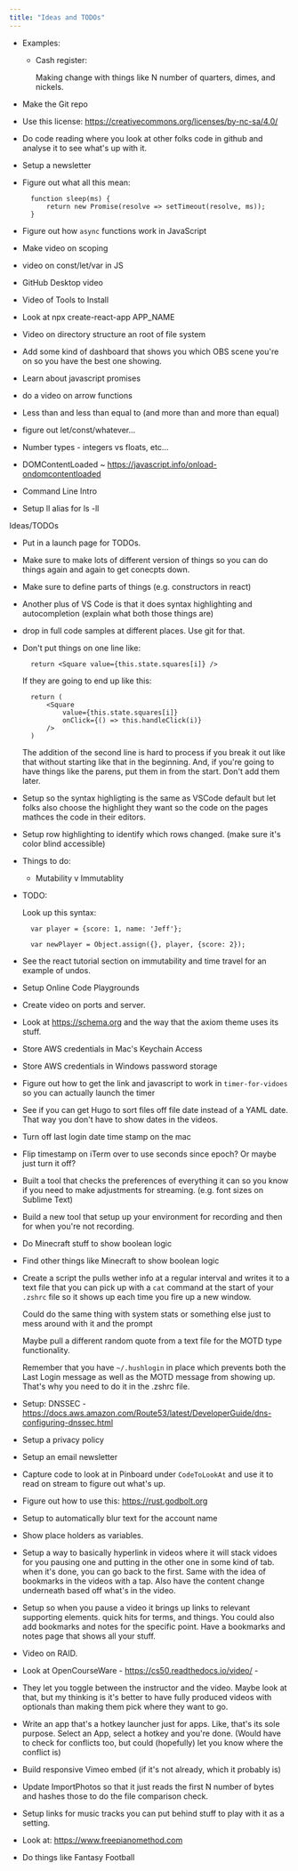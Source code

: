 ```yaml
---
title: "Ideas and TODOs"
---
```



- Examples:

    - Cash register: 

        Making change with things like N number of quarters, dimes, and nickels. 






- Make the Git repo


- Use this license: https://creativecommons.org/licenses/by-nc-sa/4.0/


- Do code reading where you look at other folks code in github and analyse it to see what's up with it. 


- Setup a newsletter

- Figure out what all this mean:

        function sleep(ms) {
            return new Promise(resolve => setTimeout(resolve, ms));
        }

- Figure out how `async` functions work in JavaScript

- Make video on scoping

- video on const/let/var in JS

- GitHub Desktop video

- Video of Tools to Install 

- Look at npx create-react-app APP_NAME

- Video on directory structure an root of file system

- Add some kind of dashboard that shows you which OBS scene you're on so you have the best one showing. 

- Learn about javascript promises

- do a video on arrow functions

- Less than and less than equal to (and more than and more than equal)

- figure out let/const/whatever...

- Number types - integers vs floats, etc...

- DOMContentLoaded ~ https://javascript.info/onload-ondomcontentloaded

- Command Line Intro

- Setup ll alias for ls -ll

Ideas/TODOs

- Put in a launch page for TODOs. 
- Make sure to make lots of different version of things so you can do things again and again to get conecpts down. 
- Make sure to define parts of things (e.g. constructors in react)
- Another plus of VS Code is that it does syntax highlighting and autocompletion (explain what both those things are)
- drop in full code samples at different places. Use git for that. 
- Don't put things on one line like:

        return <Square value={this.state.squares[i]} />

    If they are going to end up like this:

        return ( 
            <Square 
                value={this.state.squares[i]} 
                onClick={() => this.handleClick(i)}
            />
        )

    The addition of the second line is hard to process if you break it out like that 
    without starting like that in the beginning. And, if you're going to have things
    like the parens, put them in from the start. Don't add them later. 


- Setup so the syntax highligting is the same as VSCode default but let folks also choose the highlight they want so the code on the pages mathces the code in their editors. 

- Setup row highlighting to identify which rows changed. (make sure it's color blind accessible)

- Things to do:

    - Mutability v Immutablity 

- TODO:

    Look up this syntax:

        var player = {score: 1, name: 'Jeff'};

        var newPlayer = Object.assign({}, player, {score: 2});

- See the react tutorial section on immutability and time travel for an example of undos. 

- Setup Online Code Playgrounds

- Create video on ports and server.

- Look at https://schema.org and the way that the axiom theme uses its stuff. 

- Store AWS credentials in Mac's Keychain Access

- Store AWS credentials in Windows password storage

- Figure out how to get the link and javascript to work in `timer-for-vidoes` so you can actually launch the timer

- See if you can get Hugo to sort files off file date instead of a YAML date. That way you don't have to show dates in the videos.

- Turn off last login date time stamp on the mac

- Flip timestamp on iTerm over to use seconds since epoch? Or maybe just turn it off?

- Built a tool that checks the preferences of everything it can so you know if you need to make adjustments for streaming. (e.g. font sizes on Sublime Text)

- Build a new tool that setup up your environment for recording and then for when you're not recording. 

- Do Minecraft stuff to show boolean logic

- Find other things like Minecraft to show boolean logic

- Create a script the pulls wether info at a regular interval
    and writes it to a text file that you can pick up with
    a `cat` command at the start of your `.zshrc` file so it
    shows up each time you fire up a new window.

    Could do the same thing with system stats or something else
    just to mess around with it and the prompt

    Maybe pull a different random quote from a text file for
    the MOTD type functionality. 

    Remember that you have `~/.hushlogin` in place which prevents
    both the Last Login message as well as the MOTD message
    from showing up. That's why you need to do it in the 
    .zshrc file.

- Setup: DNSSEC - https://docs.aws.amazon.com/Route53/latest/DeveloperGuide/dns-configuring-dnssec.html

- Setup a privacy policy 

- Setup an email newsletter

- Capture code to look at in Pinboard under `CodeToLookAt` and use it to read on stream to figure out what's up. 

- Figure out how to use this: https://rust.godbolt.org

- Setup to automatically blur text for the account name 

- Show place holders as variables. 

- Setup a way to basically hyperlink in videos where it will stack vidoes for you pausing one and putting in the other one in some kind of tab. when it's done, you can go back to the first. Same with the idea of bookmarks in the videos with a tap. Also have the content change underneath based off what's in the video. 

- Setup so when you pause a video it brings up links to relevant supporting elements. quick hits for terms, and things. You could also add bookmarks and notes for the specific point. Have a bookmarks and notes page that shows all your stuff. 

- Video on RAID. 

- Look at OpenCourseWare - https://cs50.readthedocs.io/video/ - 

- They let you toggle between the instructor and the video. Maybe look at that, but my thinking is it's better to have fully produced videos with optionals than making them pick where they want to go. 


- Write an app that's a hotkey launcher just for apps. Like, that's its sole purpose. Select an App, select a hotkey and you're done. (Would have to check for conflicts too, but could (hopefully) let you know where the conflict is)

- Build responsive Vimeo embed (if it's not already, which it probably is)

- Update ImportPhotos so that it just reads the first N number of bytes and hashes those to do the file comparison check. 

- Setup links for music tracks you can put behind stuff to play with it as a setting. 

- Look at: https://www.freepianomethod.com

- Do things like Fantasy Football 

